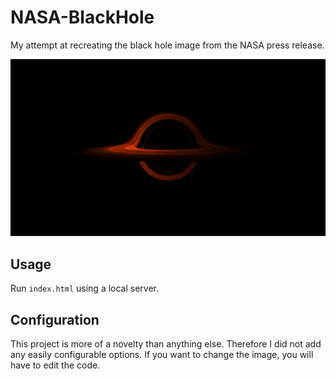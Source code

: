 # NASA-BlackHole

My attempt at recreating the black hole image from the NASA press release.

<img src='./assets/test.jpg'></img>

## Usage

Run `index.html` using a local server.

## Configuration

This project is more of a novelty than anything else. Therefore I did not add any easily configurable options. If you want to change the image, you will have to edit the code.
